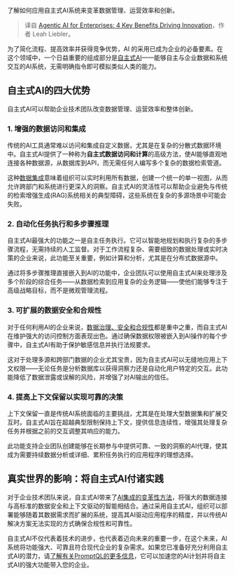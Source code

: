 
<!--
title: 面向企业的自主式AI：推动创新的四大关键优势
cover: https://cdn.thenewstack.io/media/2024/12/3d3080fd-agentic-ai-4-keys.jpg
-->

了解如何应用自主式AI系统来变革数据管理、运营效率和创新。

> 译自 [Agentic AI for Enterprises: 4 Key Benefits Driving Innovation](https://thenewstack.io/agentic-ai-for-enterprises-4-key-benefits-driving-innovation/)，作者 Leah Liebler。

为了简化流程、提高效率并获得竞争优势，AI 的采用已成为企业的必备要素。在这个领域中，一个日益重要的组成部分是[自主式AI](https://thenewstack.io/agentic-ai-tools-for-building-and-managing-agentic-systems/)——能够自主与企业数据和系统交互的AI系统，无需明确指令即可模拟类似人类的能力。

## 自主式AI的四大优势

自主式AI可以帮助企业技术团队改变数据管理、运营效率和整体创新。

### 1. 增强的数据访问和集成

传统的AI工具通常难以访问和集成自定义数据，尤其是在复杂的分散式数据环境中。自主式AI提供了一种称为**自主式数据访问和计算**的高级方法，使AI能够直观地连接各种数据源，从数据库到API，而无需任何人编写多个复杂的数据检索管道。

这种[数据集成](https://thenewstack.io/solving-api-integration-and-aggregation-with-supergraph)意味着组织可以实时利用所有数据，创建一个统一的单一视图，从而允许跨部门和系统进行更深入的洞察。自主式AI的灵活性可以帮助企业避免与传统的检索增强生成(RAG)系统相关的典型障碍，这些系统在复杂的多源场景中可能会失败。

### 2. 自动化任务执行和多步骤推理

自主式AI最强大的功能之一是自主任务执行。它可以智能地规划和执行复杂的多步骤流程，无需持续的人工监督。对于工作流程复杂、需要细致的数据处理或实时决策的企业来说，此功能至关重要，例如计算和分析，尤其是在分布式数据源中。

通过将多步骤推理直接嵌入到AI的功能中，企业团队可以使用自主式AI来处理涉及多个阶段的综合任务——从数据检索到应用复杂的业务逻辑——使他们能够专注于高级战略目标，而不是微观管理流程。

### 3. 可扩展的数据安全和合规性

对于任何利用AI的企业来说，[数据治理、安全和合规性](https://thenewstack.io/make-data-governance-automation-suck-less-with-a-supergraph)都是重中之重，而自主式AI在维护强大的访问控制方面表现出色。通过确保数据权限被嵌入到AI操作的每个步骤中，自主式AI有助于保护敏感信息并执行法规要求。

这对于处理多源和跨部门数据的企业尤其宝贵，因为自主式AI可以无缝地应用上下文权限——无论任务是分析数据库以获得洞察力还是自动化用户特定的交互。此功能降低了数据泄露或误解的风险，并增强了对AI输出的信任。

### 4. 提高上下文保留以实现可靠的决策

上下文保留一直是传统AI系统面临的主要挑战，尤其是在处理大型数据集和扩展交互时。自主式AI旨在超越典型限制保持上下文，提供信息连续性，增强其处理复杂任务并根据之前的交互调整其响应的能力。

此功能支持企业团队创建能够在长期参与中提供可靠、一致的洞察的AI代理，使其成为需要持续数据分析或详细、累积任务执行的应用程序的理想选择。

## 真实世界的影响：将自主式AI付诸实践

对于企业技术团队来说，自主式AI带来了[AI集成的变革性方法](https://thenewstack.io/ai-agents-a-comprehensive-introduction-for-developers/)，将强大的数据连接与高标准的数据安全和上下文驱动的智能相结合。通过采用自主式AI，组织可以部署能够随着其数据需求而扩展的系统，提高其AI驱动应用程序的精度，并以传统AI解决方案无法实现的方式确保合规性和可靠性。

自主式AI不仅代表着技术的进步，也代表着迈向未来的重要一步，在这个未来，AI系统将功能强大、可靠且符合现代企业的复杂需求。如果您已准备好充分利用自主式AI的潜力，请[了解有关PromptQL的更多信息](https://promptql.hasura.io/)，它可以加速您的AI计划并将自主式AI的强大功能带入您的企业。
